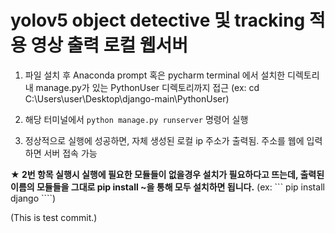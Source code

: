 # yolov5 object detective 및 tracking 적용 영상 출력 로컬 웹서버

1. 파일 설치 후 Anaconda prompt 혹은 pycharm terminal 에서 설치한 디렉토리내 manage.py가 있는 PythonUser 디렉토리까지 접근
(ex: cd C:\Users\user\Desktop\django-main\PythonUser)

2. 해당 터미널에서 
``` python manage.py runserver ``` 명령어 실행

3. 정상적으로 실행에 성공하면, 자체 생성된 로컬 ip 주소가 출력됨. 주소를 웹에 입력하면 서버 접속 가능





**★ 2번 항목 실행시 실행에 필요한 모듈들이 없을경우 설치가 필요하다고 뜨는데, 출력된 이름의 모듈들을 그대로 pip install ~을 통해 모두 설치하면 됩니다.**
(ex: ``` pip install django ````)


(This is test commit.)
